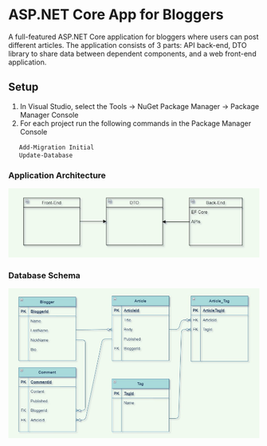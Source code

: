 # ASP.NET Core App for Bloggers
A full-featured ASP.NET Core application for bloggers where users can post different articles. The application consists of 3 parts: API back-end, DTO library to share data between dependent components, and a web front-end application.

## Setup
1. In Visual Studio, select the Tools -> NuGet Package Manager -> Package Manager Console
2. For each project run the following commands in the Package Manager Console

```console
   Add-Migration Initial
   Update-Database
   ```

### Application Architecture
![Architecture Diagram](/docs/awesomeblog-architecture-diagram.jpg)

### Database Schema
![Database Schema Diagram](/docs/awesomeblog-db-diagram.jpg)

